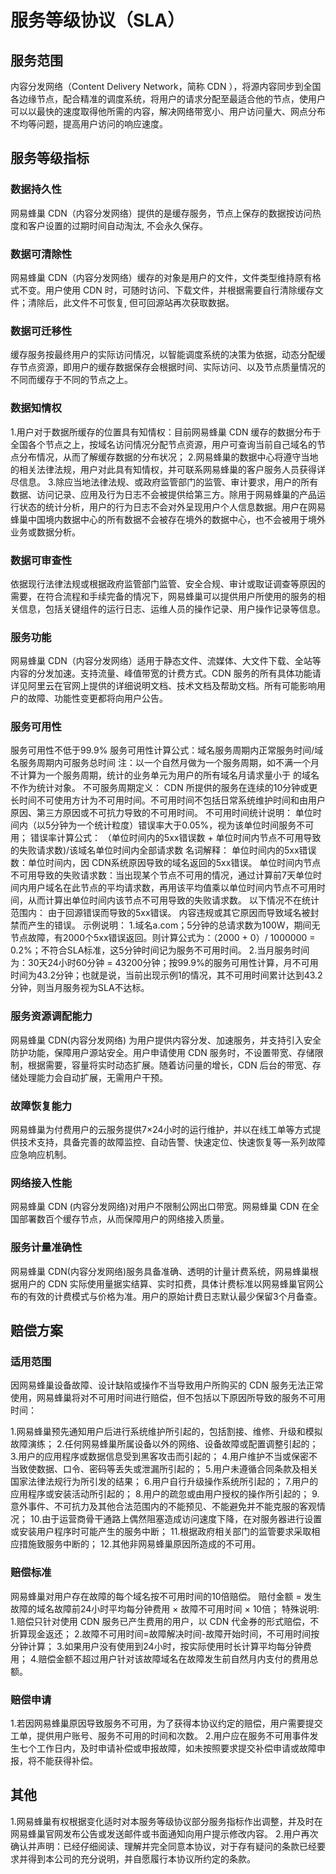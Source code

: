 # 服务等级协议（SLA）

## 服务范围

内容分发网络（Content Delivery Network，简称 CDN ），将源内容同步到全国各边缘节点，配合精准的调度系统，将用户的请求分配至最适合他的节点，使用户可以以最快的速度取得他所需的内容，解决网络带宽小、用户访问量大、网点分布不均等问题，提高用户访问的响应速度。

## 服务等级指标

### 数据持久性

网易蜂巢 CDN（内容分发网络）提供的是缓存服务，节点上保存的数据按访问热度和客户设置的过期时间自动淘汰, 不会永久保存。

### 数据可清除性

网易蜂巢 CDN（内容分发网络）缓存的对象是用户的文件，文件类型维持原有格式不变。用户使用 CDN 时，可随时访问、下载文件，并根据需要自行清除缓存文件；清除后，此文件不可恢复, 但可回源站再次获取数据。

### 数据可迁移性

缓存服务按最终用户的实际访问情况，以智能调度系统的决策为依据，动态分配缓存节点资源，即用户的缓存数据保存会根据时间、实际访问、以及节点质量情况的不同而缓存于不同的节点之上。

### 数据知情权

1.用户对于数据所缓存的位置具有知情权：目前网易蜂巢 CDN 缓存的数据分布于全国各个节点之上，按域名访问情况分配节点资源，用户可查询当前自己域名的节点分布情况，从而了解缓存数据的分布状况；
2.网易蜂巢的数据中心将遵守当地的相关法律法规，用户对此具有知情权，并可联系网易蜂巢的客户服务人员获得详尽信息。
3.除应当地法律法规、或政府监管部门的监管、审计要求，用户的所有数据、访问记录、应用及行为日志不会被提供给第三方。除用于网易蜂巢的产品运行状态的统计分析，用户的行为日志不会对外呈现用户个人信息数据。用户在网易蜂巢中国境内数据中心的所有数据不会被存在境外的数据中心，也不会被用于境外业务或数据分析。

### 数据可审查性

依据现行法律法规或根据政府监管部门监管、安全合规、审计或取证调查等原因的需要，在符合流程和手续完备的情况下，网易蜂巢可以提供用户所使用的服务的相关信息，包括关键组件的运行日志、运维人员的操作记录、用户操作记录等信息。

### 服务功能

网易蜂巢 CDN（内容分发网络）适用于静态文件、流媒体、大文件下载、全站等内容的分发加速。支持流量、峰值带宽的计费方式。CDN 服务的所有具体功能请详见阿里云在官网上提供的详细说明文档、技术文档及帮助文档。所有可能影响用户的故障、功能性变更都将向用户公告。

### 服务可用性

服务可用性不低于99.9%
服务可用性计算公式：域名服务周期内正常服务时间/域名服务周期内可服务总时间
注：以一个自然月做为一个服务周期，如不满一个月不计算为一个服务周期，统计的业务单元为用户的所有域名月请求量小于    的域名不作为统计对象。
不可服务周期定义：
CDN 所提供的服务在连续的10分钟或更长时间不可使用方计为不可用时间。不可用时间不包括日常系统维护时间和由用户原因、第三方原因或不可抗力导致的不可用时间。
不可用时间统计说明：
单位时间内（以5分钟为一个统计粒度）错误率大于0.05%，视为该单位时间服务不可用；
错误率计算公式：
（单位时间内的5xx错误数 + 单位时间内节点不可用导致的失败请求数)/该域名单位时间内全部请求数
名词解释：
单位时间内的5xx错误数：单位时间内，因 CDN系统原因导致的域名返回的5xx错误。
单位时间内节点不可用导致的失败请求数：当出现某个节点不可用的情况，通过计算前7天单位时间内用户域名在此节点的平均请求数，再用该平均值乘以单位时间内节点不可用时间，从而计算出单位时间内该节点不可用导致的失败请求数。
以下情况不在统计范围内：
由于回源错误而导致的5xx错误。
内容违规或其它原因而导致域名被封禁而产生的错误。
示例说明：
1.域名a.com；5分钟的总请求数为100W，期间无节点故障，有2000个5xx错误返回。则计算公式为：（2000 + 0）/ 1000000 = 0.2%；不符合SLA标准，这5分钟时间记为服务不可用时间。
2.当月服务时间为：30天24小时60分钟 = 43200分钟；按99.9%的服务可用性计算，月不可用时间为43.2分钟；也就是说，当前出现示例1的情况，其不可用时间累计达到43.2分钟，则当月服务视为SLA不达标。

### 服务资源调配能力

网易蜂巢 CDN(内容分发网络) 为用户提供内容分发、加速服务，并支持引入安全防护功能，保障用户源站安全。用户申请使用 CDN 服务时，不设置带宽、存储限制，根据需要，容量将实时动态扩展。随着访问量的增长，CDN 后台的带宽、存储处理能力会自动扩展，无需用户干预。

### 故障恢复能力

网易蜂巢为付费用户的云服务提供7×24小时的运行维护，并以在线工单等方式提供技术支持，具备完善的故障监控、自动告警、快速定位、快速恢复等一系列故障应急响应机制。

### 网络接入性能

网易蜂巢 CDN (内容分发网络)对用户不限制公网出口带宽。网易蜂巢 CDN 在全国部署数百个缓存节点，从而保障用户的网络接入质量。

### 服务计量准确性

网易蜂巢 CDN(内容分发网络)服务具备准确、透明的计量计费系统，网易蜂巢根据用户的 CDN 实际使用量据实结算、实时扣费，具体计费标准以网易蜂巢官网公布的有效的计费模式与价格为准。用户的原始计费日志默认最少保留3个月备查。

## 赔偿方案

### 适用范围

因网易蜂巢设备故障、设计缺陷或操作不当导致用户所购买的 CDN 服务无法正常使用，网易蜂巢将对不可用时间进行赔偿，但不包括以下原因所导致的服务不可用时间：

1.网易蜂巢预先通知用户后进行系统维护所引起的，包括割接、维修、升级和模拟故障演练；
2.任何网易蜂巢所属设备以外的网络、设备故障或配置调整引起的；
3.用户的应用程序或数据信息受到黑客攻击而引起的；
4.用户维护不当或保密不当致使数据、口令、密码等丢失或泄漏所引起的；
5.用户未遵循合同条款及相关国家法律法规行为所引发的结果；
6.用户自行升级操作系统所引起的；
7.用户的应用程序或安装活动所引起的；
8.用户的疏忽或由用户授权的操作所引起的；
9.意外事件、不可抗力及其他合法范围内的不能预见、不能避免并不能克服的客观情况；
10.由于运营商骨干通路上偶然阻塞造成访问速度下降，在对服务器进行设置或安装用户程序时可能产生的服务中断；
11.根据政府相关部门的监管要求采取相应措施致服务中断的；
12.其他非网易蜂巢原因所造成的不可用。

### 赔偿标准

网易蜂巢对用户存在故障的每个域名按不可用时间的10倍赔偿。
赔付金额 = 发生故障的域名故障前24小时平均每分钟费用 × 故障不可用时间 × 10倍；
特殊说明:
1.赔偿只针对使用 CDN 服务已产生费用的用户，以 CDN 代金券的形式赔偿，不折算现金返还；
2.故障不可用时间=故障解决时间-故障开始时间，不可用时间按分钟计算；
3.如果用户没有使用到24小时，按实际使用时长计算平均每分钟费用；
4.赔偿金额不超过用户针对该故障域名在故障发生前自然月内支付的费用总额。

### 赔偿申请

1.若因网易蜂巢原因导致服务不可用，为了获得本协议约定的赔偿，用户需要提交工单，提供用户账号、服务不可用的时间和次数。
2.用户应在服务不可用事件发生七个工作日内，及时申请补偿或申报故障，如未按照要求提交补偿申请或故障申报，将不能获得补偿。

## 其他

1.网易蜂巢有权根据变化适时对本服务等级协议部分服务指标作出调整，并及时在网易蜂巢官网发布公告或发送邮件或书面通知向用户提示修改内容。
2.用户再次确认并声明：已经仔细阅读、理解并完全同意本协议，对于存有疑问的条款已经要求并得到本公司的充分说明，并自愿履行本协议所约定的条款。













